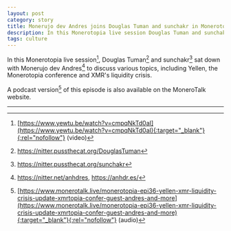 ```yaml
---
layout: post
category: story
title: Monerujo dev Andres joins Douglas Tuman and sunchakr in Monerotopia Ep.36
description: In this Monerotopia live session Douglas Tuman and sunchakr chat about Yellen and XMR liquidity crisis with Monerujo dev Andres.
tags: culture
---
```


In this Monerotopia live session[^1], Douglas Tuman[^2] and sunchakr[^3] sat down with Monerujo dev Andres[^4] to discuss various topics, including Yellen, the Monerotopia conference and XMR's liquidity crisis.

A podcast version[^5] of this episode is also available on the MoneroTalk website.

---

[^1]: [https://www.yewtu.be/watch?v=cmpqNkTd0aI](https://www.yewtu.be/watch?v=cmpqNkTd0aI){:target="_blank"}{:rel="nofollow"} (video)
[^2]: https://nitter.pussthecat.org/DouglasTuman
[^3]: https://nitter.pussthecat.org/sunchakr
[^4]: https://nitter.net/anhdres, https://anhdr.es/
[^5]: [https://www.monerotalk.live/monerotopia-epi36-yellen-xmr-liquidity-crisis-update-xmrtopia-confer-guest-andres-and-more](https://www.monerotalk.live/monerotopia-epi36-yellen-xmr-liquidity-crisis-update-xmrtopia-confer-guest-andres-and-more){:target="_blank"}{:rel="nofollow"} (audio)
